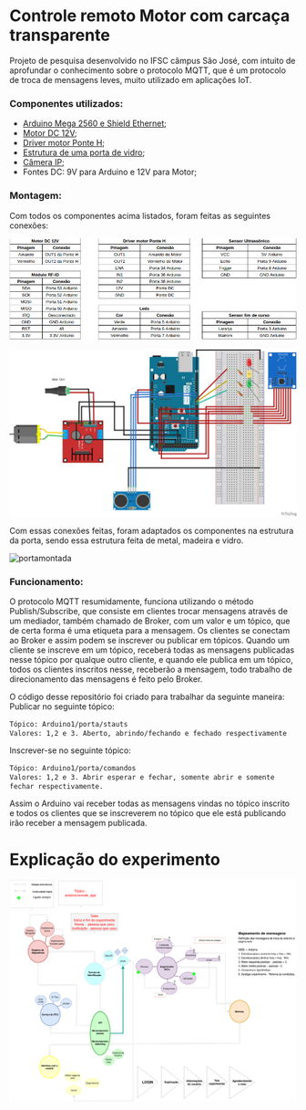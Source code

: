 # Controle remoto Motor com carcaça transparente 

Projeto de pesquisa desenvolvido no IFSC câmpus São José, com intuito de aprofundar o conhecimento sobre o protocolo MQTT, que é um protocolo de troca de mensagens leves, muito utilizado em aplicações IoT.

### Componentes utilizados:

- [Arduino Mega 2560 e Shield Ethernet](./img/arduinomega.png);
- [Motor DC 12V](./img/motor.png);
- [Driver motor Ponte H](./img/ponteh.png);
- [Estrutura de uma porta de vidro](./img/estrutura.png);
- [Câmera IP](./img/camera.png);
- Fontes DC: 9V para Arduino e 12V para Motor;
  
### Montagem:

Com todos os componentes acima listados, foram feitas as seguintes conexões:

![conexoes](./img/conexoes.png)

![conexoes](./img/esquematico.png)

Com essas conexões feitas, foram adaptados os componentes na estrutura da porta, sendo essa estrutura feita de metal, madeira e vidro. 

![portamontada](./img/porta2.png)

### Funcionamento:

O protocolo MQTT resumidamente, funciona utilizando o método Publish/Subscribe, que consiste em clientes trocar mensagens através de um mediador, também chamado de Broker, com um valor e um tópico, que de certa forma é uma etiqueta para a mensagem. Os clientes se conectam ao Broker e assim podem se inscrever ou publicar em tópicos. Quando um cliente se inscreve em um tópico, receberá todas as mensagens publicadas nesse tópico por qualque outro cliente, e quando ele publica em um tópico, todos os clientes inscritos nesse, receberão a mensagem, todo trabalho de direcionamento das mensagens é feito pelo Broker.

O código desse repositório foi criado para trabalhar da seguinte maneira:
Publicar no seguinte tópico:
    
    Tópico: Arduino1/porta/stauts
    Valores: 1,2 e 3. Aberto, abrindo/fechando e fechado respectivamente
    
Inscrever-se no seguinte tópico:
    
    Tópico: Arduino1/porta/comandos
    Valores: 1,2 e 3. Abrir esperar e fechar, somente abrir e somente fechar respectivamente.
    
Assim o Arduino vai receber todas as mensagens vindas no tópico inscrito e todos os clientes que se inscreverem no tópico que ele está publicando irão receber a mensagem publicada.

# Explicação do experimento

![Visão do sistema](https://github.com/RemoteAplication/Strobo/blob/master/img/FAPESC%20-%20Vis%C3%A3o%20Geral%20-%20TCC%20pr%C3%A1tico.png)
